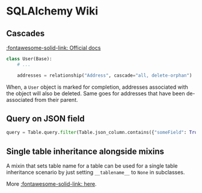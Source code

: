 SQLAlchemy Wiki
===

Cascades
---

[:fontawesome-solid-link: Official docs](https://docs.sqlalchemy.org/en/13/orm/cascades.html)

```python
class User(Base):
    # ...

    addresses = relationship("Address", cascade="all, delete-orphan")
```

When, a `User` object is marked for completion, addresses associated with the
object will also be deleted. Same goes for addresses that have been
de-associated from their parent.


Query on JSON field
---

```python
query = Table.query.filter(Table.json_column.contains({"someField": True}))
```

Single table inheritance alongside mixins
---

A mixin that sets table name for a table can be used for a single table
inheritance scenario by just setting `__tablename__` to `None` in subclasses.

More [:fontawesome-solid-link:
here](https://docs.sqlalchemy.org/en/13/orm/extensions/declarative/mixins.html#controlling-table-inheritance-with-mixins).
